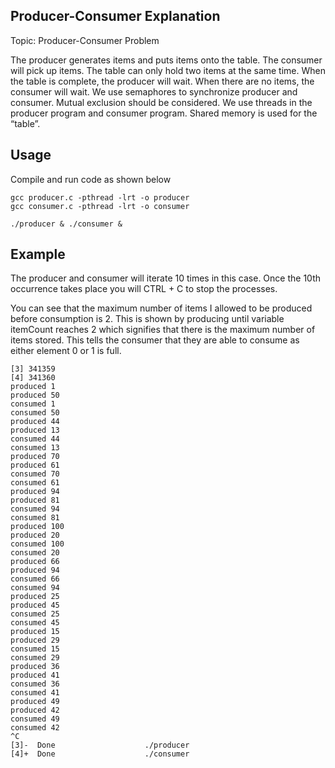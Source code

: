 ## Producer-Consumer Explanation

Topic: Producer-Consumer Problem

The producer generates items and puts items onto the table. The consumer will pick up items. The table can only hold two items at the same time. When the table is complete, the producer will wait. When there are no items, the consumer will wait. We use semaphores to synchronize producer and consumer. Mutual exclusion should be considered. We use threads in the producer program and consumer program. Shared memory is used for the “table”.

## Usage

Compile and run code as shown below

```
gcc producer.c -pthread -lrt -o producer
gcc consumer.c -pthread -lrt -o consumer

./producer & ./consumer &
```

## Example

The producer and consumer will iterate 10 times in this case. Once the 10th occurrence takes place you will CTRL + C to stop the processes.

You can see that the maximum number of items I allowed to be produced before consumption is 2. This is shown by producing until variable itemCount reaches 2 which signifies that there is the maximum number of items stored. This tells the consumer that they are able to consume as either element 0 or 1 is full.

```
[3] 341359
[4] 341360
produced 1
produced 50
consumed 1
consumed 50
produced 44
produced 13
consumed 44
consumed 13
produced 70
produced 61
consumed 70
consumed 61
produced 94
produced 81
consumed 94
consumed 81
produced 100
produced 20
consumed 100
consumed 20
produced 66
produced 94
consumed 66
consumed 94
produced 25
produced 45
consumed 25
consumed 45
produced 15
produced 29
consumed 15
consumed 29
produced 36
produced 41
consumed 36
consumed 41
produced 49
produced 42
consumed 49
consumed 42
^C
[3]-  Done                    ./producer
[4]+  Done                    ./consumer
```
